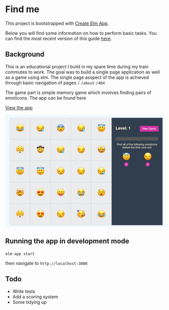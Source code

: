 # Find me

This project is bootstrapped with [Create Elm App](https://github.com/halfzebra/create-elm-app).

Below you will find some information on how to perform basic tasks.
You can find the most recent version of this guide [here](https://github.com/halfzebra/create-elm-app/blob/master/template/README.md).


## Background
This is an educational project I build in my spare time during my train commutes to work.
The goal was to build a single page application as well as a game using elm.
The single page asspect of the app is achieved through basic navigation of pages
`/`
`/about`
`/404`

The game part is simple memory game which involves finding pairs of emoticons.
The app can be found here

[View the app](https://awesome-snyder-5d610e.netlify.com/)

![alt Screenshot](/public/screenshot.png)

## Running the app in development mode
`elm-app start`

then navigate to
`http://localhost:3000`


## Todo

- Write tests
- Add a scoring system
- Some tidying up
